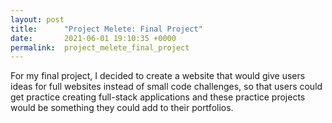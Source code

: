 ```yaml
---
layout: post
title:      "Project Melete: Final Project"
date:       2021-06-01 19:10:35 +0000
permalink:  project_melete_final_project
---
```



For my final project, I decided to create a website that would give users ideas for full websites instead of small code challenges, so that users could get practice creating full-stack applications and these practice projects would be something they could add to their portfolios.
